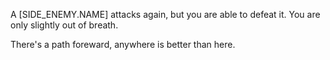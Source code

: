 A [SIDE_ENEMY.NAME] attacks again, but you are able to defeat it. You are only slightly out of breath.

There's a path foreward, anywhere is better than here.